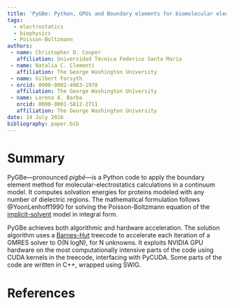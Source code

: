 ```yaml
---
title: 'PyGBe: Python, GPUs and Boundary elements for biomolecular electrostatics'
tags:
  - electrostatics
  - biophysics
  - Poisson-Boltzmann
authors:
 - name: Christopher D. Cooper
   affiliation: Universidad Técnica Federico Santa María
 - name: Natalia C. Clementi
   affiliation: The George Washington University
 - name: Gilbert Forsyth
 - orcid: 0000-0002-4983-1978
   affiliation: The George Washington University
 - name: Lorena A. Barba
   orcid: 0000-0001-5812-2711
   affiliation: The George Washington University
date: 14 July 2016
bibliography: paper.bib
---
```


# Summary

PyGBe—pronounced _pigbē_—is a Python code to apply the boundary element method for molecular-electrostatics 
calculations in a continuum model.
It computes solvation energies for proteins modeled with any number of dielectric regions. 
The mathematical formulation follows @YoonLenhoff1990 for solving the Poisson-Boltzmann equation of the [implicit-solvent](https://en.wikipedia.org/wiki/Implicit_solvation) model in integral form.

PyGBe achieves both algorithmic and hardware acceleration.
The solution algorithm uses a [Barnes-Hut](https://en.wikipedia.org/wiki/Barnes–Hut_simulation) treecode to accelerate each iteration of a GMRES solver to O(N logN), for N unknowns. 
It exploits NVIDIA GPU hardware on the most computationally intensive parts of the code using CUDA kernels in the treecode, interfacing with PyCUDA. 
Some parts of the code are written in C++, wrapped using SWIG. 

# References
